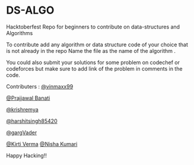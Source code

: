 # DS-ALGO

Hacktoberfest Repo for beginners to contribute on data-structures and Algorithms

To contribute add any algorithm or data structure code of your choice that is not already in the repo Name the file as the name of the algorithm .

You could also submit your solutions for some problem on codechef or codeforces but make sure to add link of the problem in comments in the code.

Contributers :
[@vinmaxx99](https://github.com/vinmaxx99)

[@Prajjawal Banati](https://github.com/PrajjawalBanati)

[@krishremya](https://github.com/krishremya)

[@harshitsingh85420](https://github.com/harshitsingh85420)

[@gargVader](https://github.com/gargVader)

[@Kirti Verma](https://github.com/danglingP0inter)
[@Nisha Kumari](https://github.com/coder30-lab)

Happy Hacking!!
